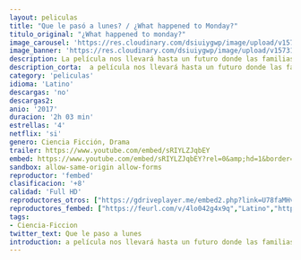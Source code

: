 ```yaml
---
layout: peliculas
title: "Que le pasó a lunes? / ¿What happened to Monday?"
titulo_original: "¿What happened to monday?"
image_carousel: 'https://res.cloudinary.com/dsiuiygwp/image/upload/v1573183381/que-paso-lunes-min_ycgonc.jpg'
image_banner: 'https://res.cloudinary.com/dsiuiygwp/image/upload/v1573183382/lLxrGuwOJCDgrKVwDAgShJ80gQ3-min_dbxudy.jpg'
description: La película nos llevará hasta un futuro donde las familias son obligadas a tener tan solo un único hijo debido a la superpoblación. Un grupo de siete hermanas gemelas idénticas deberá luchar contra el gobierno y contra ellas mismas cuando una de ellas desaparezca.
description_corta:  a película nos llevará hasta un futuro donde las familias son obligadas a tener tan solo un único hijo debido a la superpoblación. Un grupo de ...
category: 'peliculas'
idioma: 'Latino'
descargas: 'no'
descargas2:
anio: '2017'
duracion: '2h 03 min'
estrellas: '4'
netflix: 'si'
genero: Ciencia Ficción, Drama
trailer: https://www.youtube.com/embed/sRIYLZJqbEY
embed: https://www.youtube.com/embed/sRIYLZJqbEY?rel=0&amp;hd=1&border=0&wmode=opaque&enablejsapi=1&modestbranding=1&controls=1&showinfo=1
sandbox: allow-same-origin allow-forms
reproductor: 'fembed'
clasificacion: '+8'
calidad: 'Full HD'
reproductores_otros: ["https://gdriveplayer.me/embed2.php?link=U78faMHvdbckXGSzEUnTZA2eSOV6KPe2I%252BmvhPlIWP3eYDnjAsTWAyftCzUR39vAJQMUkpswPeh6JdXI8Dd%252Fy4YSos3J%252Bi45jjs8dq3EMnipCVPQrLsgM7MNnGBQIpiB8xkzu8eQNyVJsuoiHAzTiGqUC5zjxWy0dW0iEafYaUhk4SsLrD9aD0xcbwhuYZaPQ%253D","Latino","https://www.zembed.to/public/dist/asteroid.html?id=f71d1a32f829737cabcc3fd0ba17ef2d&title=What%20Happened%20to%20Monday?","Latino","https://mstream.press/fh3hegqyqg0k","Latino","https://abcvideo.cc/embed-sypm43vakfsb.html","Latino","https://mstream.press/1dq5np60qwut","Latino"]
reproductores_fembed: ["https://feurl.com/v/4lo042g4x9q","Latino","https://feurl.com/v/mzok-z2g19q","Latino"]
tags:
- Ciencia-Ficcion
twitter_text: Que le paso a lunes
introduction: a película nos llevará hasta un futuro donde las familias son obligadas a tener tan solo un único hijo debido a la superpoblación. Un grupo de ...
---
```












